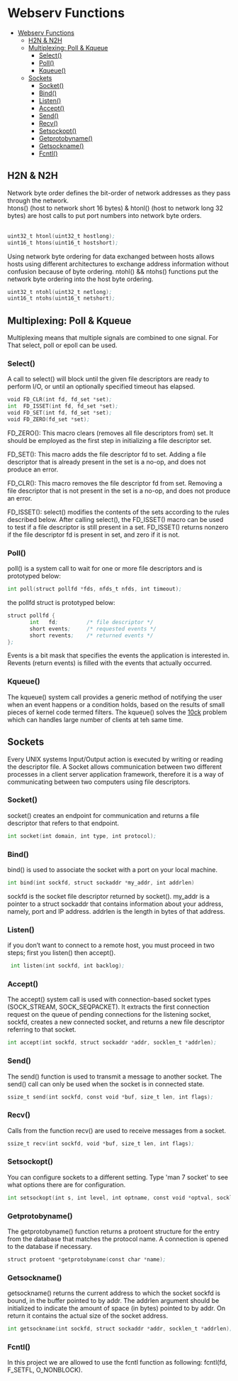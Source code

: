 # Webserv Functions
<!-- TOC -->
* [Webserv Functions](#webserv-functions)
  * [H2N & N2H](#h2n--n2h)
  * [Multiplexing: Poll & Kqueue](#multiplexing--poll--kqueue)
    * [Select()](#select--)
    * [Poll()](#poll--)
    * [Kqueue()](#kqueue--)
  * [Sockets](#sockets)
    * [Socket()](#socket--)
    * [Bind()](#bind--)
    * [Listen()](#listen--)
    * [Accept()](#accept--)
    * [Send()](#send--)
    * [Recv()](#recv--)
    * [Setsockopt()](#setsockopt--)
    * [Getprotobyname()](#getprotobyname--)
    * [Getsockname()](#getsockname--)
    * [Fcntl()](#fcntl--)
<!-- TOC -->
## H2N & N2H
Network byte order defines the bit-order of network addresses as they pass through the network. 
</br> htons() (host to network short 16 bytes) & htonl() (host to network long 32 bytes) 
are host calls to put port numbers into network byte orders. </br>
</br>
```asm
uint32_t htonl(uint32_t hostlong);
uint16_t htons(uint16_t hostshort);
```

Using network byte ordering for data exchanged between hosts allows hosts using different architectures 
to exchange address information without confusion because of byte ordering.
ntohl() && ntohs() functions put the network byte ordering into the host byte ordering. 
```asm
uint32_t ntohl(uint32_t netlong);
uint16_t ntohs(uint16_t netshort);
```

## Multiplexing: Poll & Kqueue
Multiplexing means that multiple signals are combined to one signal. For That select, poll or epoll 
can be used. </br>

### Select()
A call to select() will block until the given file descriptors are ready to perform I/O, 
or until an optionally specified timeout has elapsed.

```asm
void FD_CLR(int fd, fd_set *set);
int  FD_ISSET(int fd, fd_set *set);
void FD_SET(int fd, fd_set *set);
void FD_ZERO(fd_set *set);
```
FD_ZERO():
This macro clears (removes all file descriptors from) set.
It should be employed as the first step in initializing a
file descriptor set.

FD_SET():
      This macro adds the file descriptor fd to set.  Adding a
      file descriptor that is already present in the set is a
      no-op, and does not produce an error.

FD_CLR():
      This macro removes the file descriptor fd from set.
      Removing a file descriptor that is not present in the set
      is a no-op, and does not produce an error.

FD_ISSET():
      select() modifies the contents of the sets according to
      the rules described below.  After calling select(), the
      FD_ISSET() macro can be used to test if a file descriptor
      is still present in a set.  FD_ISSET() returns nonzero if
      the file descriptor fd is present in set, and zero if it
      is not.

### Poll()
poll() is a system call to wait for one or more file descriptors and is prototyped below: 
```asm
int poll(struct pollfd *fds, nfds_t nfds, int timeout);
```
the pollfd struct is prototyped below:
```asm
struct pollfd {
       int   fd;         /* file descriptor */
       short events;     /* requested events */
       short revents;    /* returned events */
};
```
Events is a bit mask that specifies the events the application is interested in.
Revents (return events) is filled with the events that actually occurred.

### Kqueue()
The kqueue() system call provides a generic method	of notifying the user
when an event happens or a	condition holds, based on the results of small
pieces of kernel code termed filters. The kqueue() solves the [10ck](https://en.wikipedia.org/wiki/C10k_problem) 
problem which can handles large number of clients at teh same time.

## Sockets
Every UNIX systems Input/Output action is executed by writing or reading the descriptor file. A Socket allows 
communication between two different processes in a client server application framework, therefore it is a way of 
communicating between two computers using file descriptors.

### Socket()
socket() creates an endpoint for communication and returns a file
descriptor that refers to that endpoint.
```asm
int socket(int domain, int type, int protocol);
```


### Bind()
bind() is used to associate the socket with a port on your local machine.
```asm
int bind(int sockfd, struct sockaddr *my_addr, int addrlen)
```
sockfd is the socket file descriptor returned by socket(). my_addr is a pointer to a struct sockaddr that contains
information about your address, namely, port and IP address. addrlen is the length in bytes of that address. 

### Listen()
if you don’t want to connect to a remote host, you must proceed in two steps; first you listen() then accept().
```asm
 int listen(int sockfd, int backlog); 
```

### Accept()
The accept() system call is used with connection-based socket
types (SOCK_STREAM, SOCK_SEQPACKET).  It extracts the first
connection request on the queue of pending connections for the
listening socket, sockfd, creates a new connected socket, and
returns a new file descriptor referring to that socket.
```asm
int accept(int sockfd, struct sockaddr *addr, socklen_t *addrlen);
```

### Send()
The send() function is used to transmit a message to another socket. The send() call can only be used when
the socket is in connected state.
```asm
ssize_t send(int sockfd, const void *buf, size_t len, int flags);
```

### Recv()
Calls from the function recv() are used to receive messages from a socket.
```asm
ssize_t recv(int sockfd, void *buf, size_t len, int flags);
```

### Setsockopt()
You can configure sockets to a different setting. Type 'man 7 socket' to see what options there are for 
configuration.
```asm
int setsockopt(int s, int level, int optname, const void *optval, socklen_t optlen);
```

### Getprotobyname()
The getprotobyname() function returns a protoent structure for the entry from the database that matches the protocol 
name. A connection is opened to the database if necessary.
```asm
struct protoent *getprotobyname(const char *name);
```

### Getsockname()
getsockname() returns the current address to which the socket
sockfd is bound, in the buffer pointed to by addr.  The addrlen
argument should be initialized to indicate the amount of space
(in bytes) pointed to by addr.  On return it contains the actual
size of the socket address.
```asm
int getsockname(int sockfd, struct sockaddr *addr, socklen_t *addrlen);
```

### Fcntl()
In this project we are allowed to use the fcntl function as following: fcntl(fd, F_SETFL, O_NONBLOCK).
